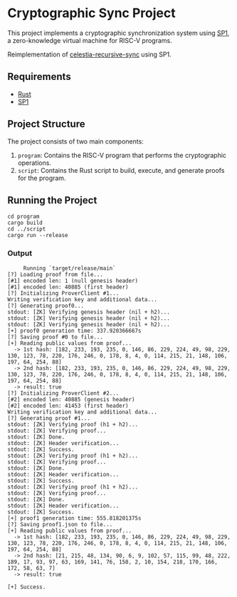 # Cryptographic Sync Project

This project implements a cryptographic synchronization system using [SP1](https://github.com/succinctlabs/sp1), a zero-knowledge virtual machine for RISC-V programs.

Reimplementation of [celestia-recursive-sync](https://github.com/S1nus/celestia-recursive-sync/tree/main) using SP1.

## Requirements

- [Rust](https://rustup.rs/)
- [SP1](https://docs.succinct.xyz/getting-started/install.html)

## Project Structure

The project consists of two main components:

1. `program`: Contains the RISC-V program that performs the cryptographic operations.
2. `script`: Contains the Rust script to build, execute, and generate proofs for the program.

## Running the Project

```
cd program
cargo build
cd ../script
cargo run --release
```

### Output
```
     Running `target/release/main`
[?] Loading proof from file...
[#1] encoded len: 1 (null genesis header)
[#1] encoded len: 40885 (first header)
[?] Initializing ProverClient #1...
Writing verification key and additional data...
[?] Generating proof0...
stdout: [ZK] Verifying genesis header (nil + h2)...
stdout: [ZK] Verifying genesis header (nil + h2)...
stdout: [ZK] Verifying genesis header (nil + h2)...
[+] proof0 generation time: 337.920366667s
[?] Saving proof #0 to file...
[+] Reading public values from proof...
  -> 1st hash: [182, 233, 193, 235, 0, 146, 86, 229, 224, 49, 98, 229, 130, 123, 78, 220, 176, 246, 0, 178, 8, 4, 0, 114, 215, 21, 148, 106, 197, 64, 254, 88]
  -> 2nd hash: [182, 233, 193, 235, 0, 146, 86, 229, 224, 49, 98, 229, 130, 123, 78, 220, 176, 246, 0, 178, 8, 4, 0, 114, 215, 21, 148, 106, 197, 64, 254, 88]
  -> result: true
[?] Initializing ProverClient #2...
[#2] encoded len: 40885 (genesis header)
[#2] encoded len: 41453 (first header)
Writing verification key and additional data...
[?] Generating proof #1...
stdout: [ZK] Verifying proof (h1 + h2)...
stdout: [ZK] Verifying proof...
stdout: [ZK] Done.
stdout: [ZK] Header verification...
stdout: [ZK] Success.
stdout: [ZK] Verifying proof (h1 + h2)...
stdout: [ZK] Verifying proof...
stdout: [ZK] Done.
stdout: [ZK] Header verification...
stdout: [ZK] Success.
stdout: [ZK] Verifying proof (h1 + h2)...
stdout: [ZK] Verifying proof...
stdout: [ZK] Done.
stdout: [ZK] Header verification...
stdout: [ZK] Success.
[+] proof1 generation time: 555.818201375s
[?] Saving proof1.json to file...
[+] Reading public values from proof...
  -> 1st hash: [182, 233, 193, 235, 0, 146, 86, 229, 224, 49, 98, 229, 130, 123, 78, 220, 176, 246, 0, 178, 8, 4, 0, 114, 215, 21, 148, 106, 197, 64, 254, 88]
  -> 2nd hash: [21, 215, 48, 134, 90, 6, 9, 102, 57, 115, 99, 48, 222, 189, 17, 93, 97, 63, 169, 141, 76, 158, 2, 10, 154, 218, 170, 166, 172, 58, 63, 7]
  -> result: true

[+] Success.
```